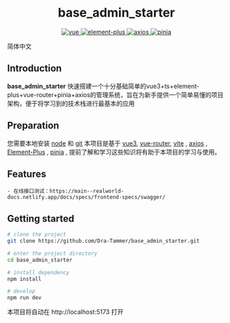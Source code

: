<h1 align="center">base_admin_starter</h1>

<p align="center">
  <a href="https://github.com/vuejs/vue">
    <img src="https://img.shields.io/badge/vue-3.4.29-brightgreen" alt="vue">
  </a>

  <a href="https://github.com/element-plus/element-plus">
    <img src="https://img.shields.io/badge/element_plus-2.7.6-brightgreen" alt="element-plus">
  </a>

  <a href="https://github.com/axios/axios">
    <img src="https://img.shields.io/badge/axios-1.7.2-brightgreen" alt="axios">
  </a>
  <a href="https://github.com/vuejs/pinia">
    <img src="https://img.shields.io/badge/pinia-2.1.7-brightgreen" alt="pinia">
  </a>
</p>

简体中文

## Introduction

**base_admin_starter**
快速搭建一个十分基础简单的vue3+ts+element-plus+vue-router+pinia+axios的管理系统，旨在为新手提供一个简单易懂的项目架构，便于将学习到的技术栈进行最基本的应用

## Preparation

您需要本地安装 [node](https://nodejs.org/) 和 [git](https://git-scm.com/)
本项目是基于 [vue3](https://vuejs.org/),
[vue-router](https://router.vuejs.org/zh-cn/),
[vite](https://vitejs.dev/) ,
[axios](https://github.com/axios/axios) ,
[Element-Plus](https://element-plus.org/zh-CN/) ,
[pinia](https://pinia.vuejs.org/zh/)
, 提前了解和学习这些知识将有助于本项目的学习与使用。

## Features

```
- 在线接口测试：https://main--realworld-docs.netlify.app/docs/specs/frontend-specs/swagger/
```

## Getting started

```bash
# clone the project
git clone https://github.com/Dra-Tammer/base_admin_starter.git

# enter the project directory
cd base_admin_starter

# install dependency
npm install

# develop
npm run dev
``` 

本项目将自动在 http://localhost:5173 打开

